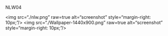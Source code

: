 NLW04

<img src=“./nlw.png” raw=true alt=“screenshot” style=“margin-right: 10px;”/> 
<img src=“./Wallpaper-1440x900.png” raw=true alt=“screenshot” style=“margin-right: 10px;”/>

